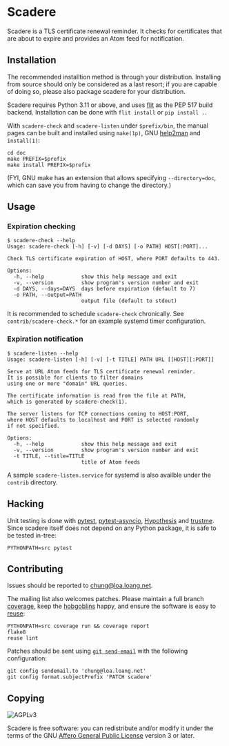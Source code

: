 # Scadere

Scadere is a TLS certificate renewal reminder.  It checks for certificates
that are about to expire and provides an Atom feed for notification.

## Installation

The recommended installtion method is through your distribution.
Installing from source should only be considered as a last resort;
if you are capable of doing so, please also package scadere
for your distribution.

Scadere requires Python 3.11 or above, and uses [flit]
as the PEP 517 build backend.  Installation can be done
with `flit install` or `pip install .`.

With `scadere-check` and `scadere-listen` under `$prefix/bin`,
the manual pages can be built and installed using `make(1p)`,
GNU [help2man] and `install(1)`:

    cd doc
    make PREFIX=$prefix
    make install PREFIX=$prefix

(FYI, GNU make has an extension that allows specifying `--directory=doc`,
which can save you from having to change the directory.)

## Usage

### Expiration checking

```console
$ scadere-check --help
Usage: scadere-check [-h] [-v] [-d DAYS] [-o PATH] HOST[:PORT]...

Check TLS certificate expiration of HOST, where PORT defaults to 443.

Options:
  -h, --help            show this help message and exit
  -v, --version         show program's version number and exit
  -d DAYS, --days=DAYS  days before expiration (default to 7)
  -o PATH, --output=PATH
                        output file (default to stdout)
```

It is recommended to schedule `scadere-check` chronically.
See `contrib/scadere-check.*` for an example systemd timer configuration.

### Expiration notification

```console
$ scadere-listen --help
Usage: scadere-listen [-h] [-v] [-t TITLE] PATH URL [[HOST][:PORT]]

Serve at URL Atom feeds for TLS certificate renewal reminder.
It is possible for clients to filter domains
using one or more "domain" URL queries.

The certificate information is read from the file at PATH,
which is generated by scadere-check(1).

The server listens for TCP connections coming to HOST:PORT,
where HOST defaults to localhost and PORT is selected randomly
if not specified.

Options:
  -h, --help            show this help message and exit
  -v, --version         show program's version number and exit
  -t TITLE, --title=TITLE
                        title of Atom feeds
```

A sample `scadere-listen.service` for systemd
is also availble under the `contrib` directory.

## Hacking

Unit testing is done with [pytest], [pytest-asyncio],
[Hypothesis] and [trustme].  Since scadere itself does not depend
on any Python package, it is safe to be tested in-tree:

    PYTHONPATH=src pytest

## Contributing

Issues should be reported to [chung@loa.loang.net][loang mailing list].

The mailing list also welcomes patches.  Please maintain
a full branch [coverage], keep the [hobgoblins][flake8] happy,
and ensure the software is easy to [reuse]:

    PYTHONPATH=src coverage run && coverage report
    flake8
    reuse lint

Patches should be sent using [`git send-email`][git send-email]
with the following configuration:

    git config sendemail.to 'chung@loa.loang.net'
    git config format.subjectPrefix 'PATCH scadere'

## Copying

![AGPLv3](https://www.gnu.org/graphics/agplv3-155x51.png)

Scadere is free software: you can redistribute and/or modify it
under the terms of the GNU [Affero General Public License][agpl]
version 3 or later.

[flit]: https://flit.pypa.io
[help2man]: https://www.gnu.org/software/help2man
[pytest]: https://docs.pytest.org
[pytest-asyncio]: https://pytest-asyncio.rtfd.io
[Hypothesis]: https://hypothesis.rtfd.io
[trustme]: https://trustme.rtfd.io
[loang mailing list]: https://loa.loang.net/chung
[coverage]: https://coverage.rtfd.io
[flake8]: https://flake8.pycqa.org
[reuse]: https://reuse.software
[git send-email]: https://git-send-email.io
[agpl]: https://www.gnu.org/licenses/agpl
